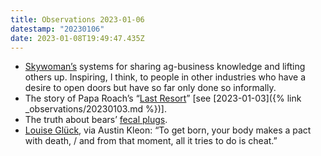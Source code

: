 ```yaml
---
title: Observations 2023-01-06
datestamp: "20230106"
date: 2023-01-08T19:49:47.435Z
---
```

- [Skywoman’s](https://www.skywoman.community) systems for sharing ag-business knowledge and lifting others up. Inspiring, I think, to people in other industries who have a desire to open doors but have so far only done so informally.
- The story of Papa Roach’s “[Last Resort](https://www.youtube.com/watch?v=XO7Xb-OvQXA)” [see [2023-01-03]({% link _observations/20230103.md %})].
- The truth about bears’ [fecal plugs](https://bear.org/bears-mysterious-fecal-plug/).
- [Louise Glück](https://www.threepennyreview.com/samples/gluck_su09.html), via Austin Kleon: “To get born, your body makes a pact with death, / and from that moment, all it tries to do is cheat.”